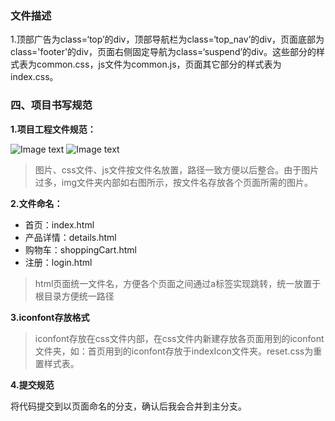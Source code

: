### 文件描述
1.顶部广告为class=‘top’的div，顶部导航栏为class=‘top_nav’的div，页面底部为class='footer'的div，页面右侧固定导航为class=‘suspend’的div。这些部分的样式表为common.css，js文件为common.js，页面其它部分的样式表为index.css。

### 四、项目书写规范

**1.项目工程文件规范：**

![Image text](https://github.com/xiaofupo/VMALL/blob/master/img/folder.jpg)
![Image text](https://github.com/xiaofupo/VMALL/blob/master/img/img.jpg)
> 图片、css文件、js文件按文件名放置，路径一致方便以后整合。由于图片过多，img文件夹内部如右图所示，按文件名存放各个页面所需的图片。

**2.文件命名：**

- 首页：index.html  
- 产品详情：details.html
- 购物车：shoppingCart.html
- 注册：login.html

> html页面统一文件名，方便各个页面之间通过a标签实现跳转，统一放置于根目录方便统一路径

**3.iconfont存放格式**



> iconfont存放在css文件内部，在css文件内新建存放各页面用到的iconfont文件夹，如：首页用到的iconfont存放于indexIcon文件夹。reset.css为重置样式表。

**4.提交规范**

将代码提交到以页面命名的分支，确认后我会合并到主分支。
